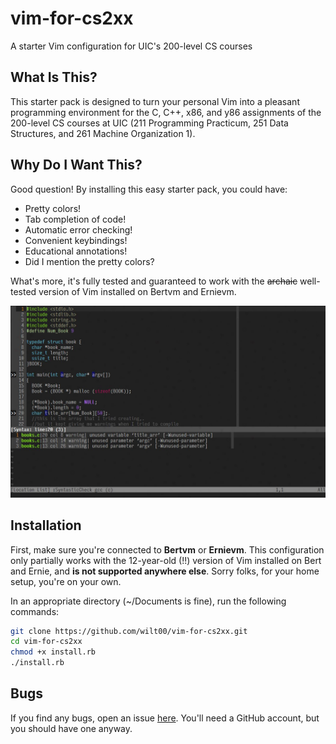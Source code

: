 # vim-for-cs2xx
A starter Vim configuration for UIC's 200-level CS courses

## What Is This?
This starter pack is designed to turn your personal Vim into a pleasant programming environment for the C, C++, x86, and y86 assignments of the 200-level CS courses at UIC (211 Programming Practicum, 251 Data Structures, and 261 Machine Organization 1).

## Why Do I Want This?
Good question! By installing this easy starter pack, you could have:
* Pretty colors!
* Tab completion of code!
* Automatic error checking!
* Convenient keybindings!
* Educational annotations!
* Did I mention the pretty colors?

What's more, it's fully tested and guaranteed to work with the ~~archaic~~ well-tested version of Vim installed on Bertvm and Ernievm.

![Screenshot](/screenshot1.jpg?raw=true "Oooh, pretty.")

## Installation

First, make sure you're connected to **Bertvm** or **Ernievm**. This configuration only partially works with the 12-year-old (!!) version of Vim installed on Bert and Ernie, and **is not supported anywhere else**. Sorry folks, for your home setup, you're on your own.

In an appropriate directory (~/Documents is fine), run the following commands:
```sh
git clone https://github.com/wilt00/vim-for-cs2xx.git
cd vim-for-cs2xx
chmod +x install.rb
./install.rb
```

## Bugs
If you find any bugs, open an issue [here](https://github.com/wilt00/vim-for-cs2xx/issues). You'll need a GitHub account, but you should have one anyway.
